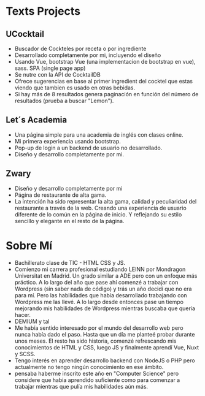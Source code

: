 # Texts Projects
 ## UCocktail
  - Buscador de Cockteles por receta o por ingrediente
  - Desarrollado completamente por mi, incluyendo el diseño
  - Usando Vue, bootstrap Vue (una implementacion de bootstrap en vue), sass. SPA (single page app)
  - Se nutre con la API de CocktailDB
  - Ofrece sugerencias en base al primer ingredient del cocktel que estas viendo que tambien es usado en otras bebidas.
  - Si hay más de 8 resultados genera paginación en función del número de resultados (prueba a buscar "Lemon").
 ## Let´s Academia
  - Una página simple para una academia de inglés con clases online.
  - Mi primera experiencia usando bootstrap.
  - Pop-up de login a un backend de usuario no desarrollado.
  - Diseño y desarrollo completamente por mi.
 ## Zwary
  - Diseño y desarrollo completamente por mi
  - Página de restaurante de alta gama.
  - La intención ha sido representar la alta gama, calidad y peculiaridad del restaurante a través de la web. Creando una experiencia de usuario diferente de lo común en la página de inicio. Y reflejando su estilo sencillo y elegante en el resto de la página.

# Sobre Mí
 - Bachillerato clase de TIC - HTML CSS y JS.
 - Comienzo mi carrera profesional estudiando LEINN por Mondragon Universitat en Madrid. Un grado similar a ADE pero con un enfoque más práctico. A lo largo del año que pase ahí comenzé a trabajar con Wordpress (sin saber nada de código) y trás un año decidí que no era para mí. Pero las habilidades que había desarrollado trabajando con Wordpress me las llevé. A lo largo desde entonces pase un tiempo mejorando mis habilidades de Wordpress mientras buscaba que quería hacer.
 - DEMIUM y tal
 - Me había sentido interesado por el mundo del desarrollo web pero nunca había dado el paso. Hasta que un día me planteé probar durante unos meses. El resto ha sido historia, comenzé refrescando mis conocimientos de HTML y CSS, luego JS y finalmente aprendí Vue, Nuxt y SCSS.
 - Tengo interés en aprender desarrollo backend con NodeJS o PHP pero actualmente no tengo ningún conocimiento en ese ámbito.
 - pensaba haberme inscrito este año en "Computer Science" pero considere que habia aprendido suficiente como para comenzar a trabajar mientras que pulía mis habilidades aún más.
  